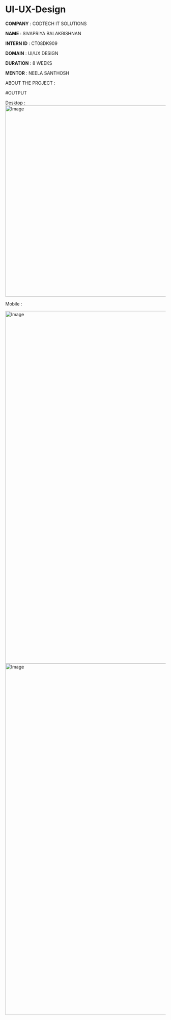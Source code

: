 # UI-UX-Design

**COMPANY** : CODTECH IT SOLUTIONS

**NAME** : SIVAPRIYA BALAKRISHNAN

**INTERN ID** : CT08DK909

**DOMAIN** : UI/UX DESIGN

**DURATION** : 8 WEEKS

**MENTOR** : NEELA SANTHOSH

ABOUT THE PROJECT : 


#OUTPUT

Desktop :
<img width="1347" height="599" alt="Image" src="https://github.com/user-attachments/assets/a7fe705a-dbe9-46b8-b68a-9b3785207d26" />


Mobile :


<img width="540" height="1104" alt="Image" src="https://github.com/user-attachments/assets/328766f3-b02e-4ce7-8504-69c1c4bdc3f6" />
<img width="540" height="1101" alt="Image" src="https://github.com/user-attachments/assets/e6ba6597-7fa2-4f49-a07b-fc57f3dfb58a" />
